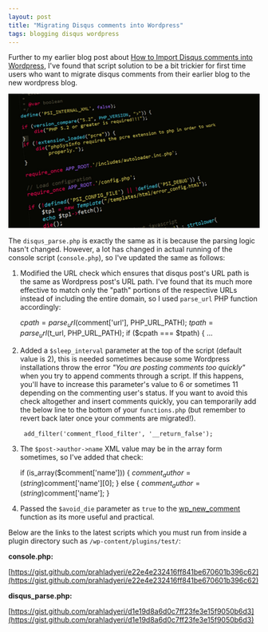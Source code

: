 ```yaml
---
layout: post
title: "Migrating Disqus comments into Wordpress"
tags: blogging disqus wordpress
---
```


Further to my earlier blog post about [How to Import Disqus comments into Wordpress](/blog/2017/09/demystifying-comments-migration-from-disqus-to-wordpress.html), I've found that script solution to be a bit trickier for first time users who want to migrate disqus comments from their earlier blog to the new wordpress blog.

![PHP Code](/uploads/code-php.jpeg)

The `disqus_parse.php` is exactly the same as it is because the parsing logic hasn't changed. However, a lot has changed in actual running of the console script (`console.php`), so I've updated the same as follows:

1. Modified the URL check which ensures that disqus post's URL path is the same as Wordpress post's URL path. I've found that its much more effective to match only the "path" portions of the respective URLs instead of including the entire domain, so I used `parse_url` PHP function accordingly:

	$cpath = parse_url($comment['url'], PHP_URL_PATH);
	$tpath = parse_url($t_url, PHP_URL_PATH);
	if ($cpath === $tpath) {
	...


2. Added a `$sleep_interval` parameter at the top of the script (default value is 2), this is needed sometimes because some Wordpress installations throw the error *"You are posting comments too quickly"* when you try to append comments through a script. If this happens, you'll have to increase this parameter's value to 6 or sometimes 11 depending on the commenting user's status. If you want to avoid this check altogether and insert comments quickly, you can temporarily add the below line to the bottom of your `functions.php` (but remember to revert back later once your comments are migrated!).

		add_filter('comment_flood_filter', '__return_false');
		
3. The `$post->author->name` XML value may be in the array form sometimes, so I've added that check:

	if (is_array($comment['name'])) {
		$comment_author = (string)$comment['name'][0];
	}
	else {
		$comment_author = (string)$comment['name'];
	}

4. Passed the `$avoid_die` parameter as `true` to the [wp_new_comment](https://developer.wordpress.org/reference/functions/wp_new_comment/) function as its more useful and practical.


Below are the links to the latest scripts which you must run from inside a plugin directory such as `/wp-content/plugins/test/`:

**console.php:**

[https://gist.github.com/prahladyeri/e22e4e232416ff841be670601b396c62](https://gist.github.com/prahladyeri/e22e4e232416ff841be670601b396c62)

**disqus_parse.php:**

[https://gist.github.com/prahladyeri/d1e19d8a6d0c7ff23fe3e15f9050b6d3](https://gist.github.com/prahladyeri/d1e19d8a6d0c7ff23fe3e15f9050b6d3)
